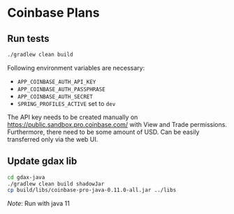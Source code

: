 # Coinbase Plans

## Run tests

```sh
./gradlew clean build
```

Following environment variables are necessary:

* `APP_COINBASE_AUTH_API_KEY`
* `APP_COINBASE_AUTH_PASSPHRASE`
* `APP_COINBASE_AUTH_SECRET`
* `SPRING_PROFILES_ACTIVE` set to `dev`

The API key needs to be created manually on <https://public.sandbox.pro.coinbase.com/> with View and Trade permissions.
Furthermore, there need to be some amount of USD. Can be easily transferred only via the web UI.

## Update gdax lib

```sh
cd gdax-java
./gradlew clean build shadowJar
cp build/libs/coinbase-pro-java-0.11.0-all.jar ../libs
```

*Note*: Run with java 11
